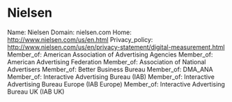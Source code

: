 
# Nielsen

Name: Nielsen
Domain: nielsen.com
Home: http://www.nielsen.com/us/en.html
Privacy_policy: http://www.nielsen.com/us/en/privacy-statement/digital-measurement.html
Member_of: American Association of Advertising Agencies
Member_of: American Advertising Federation
Member_of: Association of National Advertisers
Member_of: Better Business Bureau
Member_of: DMA_ANA
Member_of: Interactive Advertising Bureau (IAB)
Member_of: Interactive Advertising Bureau Europe (IAB Europe)
Member_of: Interactive Advertising Bureau UK (IAB UK)
